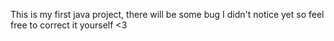 This is my first java project, there will be some bug I didn't notice yet so feel free to correct it yourself <3
